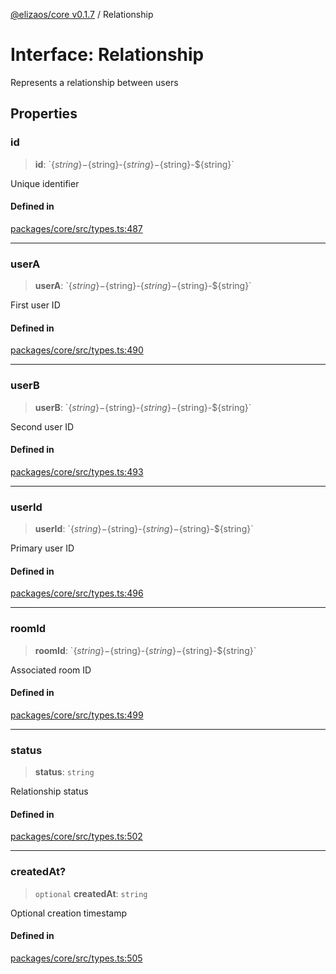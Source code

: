 [@elizaos/core v0.1.7](../index.md) / Relationship

# Interface: Relationship

Represents a relationship between users

## Properties

### id

> **id**: \`$\{string\}-$\{string\}-$\{string\}-$\{string\}-$\{string\}\`

Unique identifier

#### Defined in

[packages/core/src/types.ts:487](https://github.com/elizaOS/eliza/blob/main/packages/core/src/types.ts#L487)

---

### userA

> **userA**: \`$\{string\}-$\{string\}-$\{string\}-$\{string\}-$\{string\}\`

First user ID

#### Defined in

[packages/core/src/types.ts:490](https://github.com/elizaOS/eliza/blob/main/packages/core/src/types.ts#L490)

---

### userB

> **userB**: \`$\{string\}-$\{string\}-$\{string\}-$\{string\}-$\{string\}\`

Second user ID

#### Defined in

[packages/core/src/types.ts:493](https://github.com/elizaOS/eliza/blob/main/packages/core/src/types.ts#L493)

---

### userId

> **userId**: \`$\{string\}-$\{string\}-$\{string\}-$\{string\}-$\{string\}\`

Primary user ID

#### Defined in

[packages/core/src/types.ts:496](https://github.com/elizaOS/eliza/blob/main/packages/core/src/types.ts#L496)

---

### roomId

> **roomId**: \`$\{string\}-$\{string\}-$\{string\}-$\{string\}-$\{string\}\`

Associated room ID

#### Defined in

[packages/core/src/types.ts:499](https://github.com/elizaOS/eliza/blob/main/packages/core/src/types.ts#L499)

---

### status

> **status**: `string`

Relationship status

#### Defined in

[packages/core/src/types.ts:502](https://github.com/elizaOS/eliza/blob/main/packages/core/src/types.ts#L502)

---

### createdAt?

> `optional` **createdAt**: `string`

Optional creation timestamp

#### Defined in

[packages/core/src/types.ts:505](https://github.com/elizaOS/eliza/blob/main/packages/core/src/types.ts#L505)
